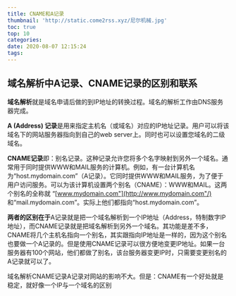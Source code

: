 ```yaml
---
title: CNAME和A记录
thumbnail: 'http://static.come2rss.xyz/尼尔机械.jpg'
toc: true
top: 10
categories:
date: 2020-08-07 12:15:24
tags:
---
```


## 域名解析中A记录、CNAME记录的区别和联系

**域名解析**就是域名申请后做的到IP地址的转换过程。域名的解析工作由DNS服务器完成。

**A (Address) 记录**是用来指定主机名（或域名）对应的IP地址记录。用户可以将该域名下的网站服务器指向到自己的web server上。同时也可以设置您域名的二级域名。

**CNAME记录**即：别名记录。这种记录允许您将多个名字映射到另外一个域名。通常用于同时提供WWW和MAIL服务的计算机。例如，有一台计算机名为“host.mydomain.com”（A记录）。它同时提供WWW和MAIL服务，为了便于用户访问服务。可以为该计算机设置两个别名（CNAME）：WWW和MAIL。这两个别名的全称就 “[www.mydomain.com"](http://www.mydomain.com"/) 和“mail.mydomain.com”。实际上他们都指向“host.mydomain.com”。

**两者的区别在于**A记录就是把一个域名解析到一个IP地址（Address，特制数字IP地址），而CNAME记录就是把域名解析到另外一个域名。其功能是差不多，CNAME将几个主机名指向一个别名，其实跟指向IP地址是一样的，因为这个别名也要做一个A记录的。但是使用CNAME记录可以很方便地变更IP地址。如果一台服务器有100个网站，他们都做了别名，该台服务器变更IP时，只需要变更别名的A记录就可以了。

域名解析CNAME记录A记录对网站的影响不大。但是：CNAME有一个好处就是稳定，就好像一个IP与一个域名的区别